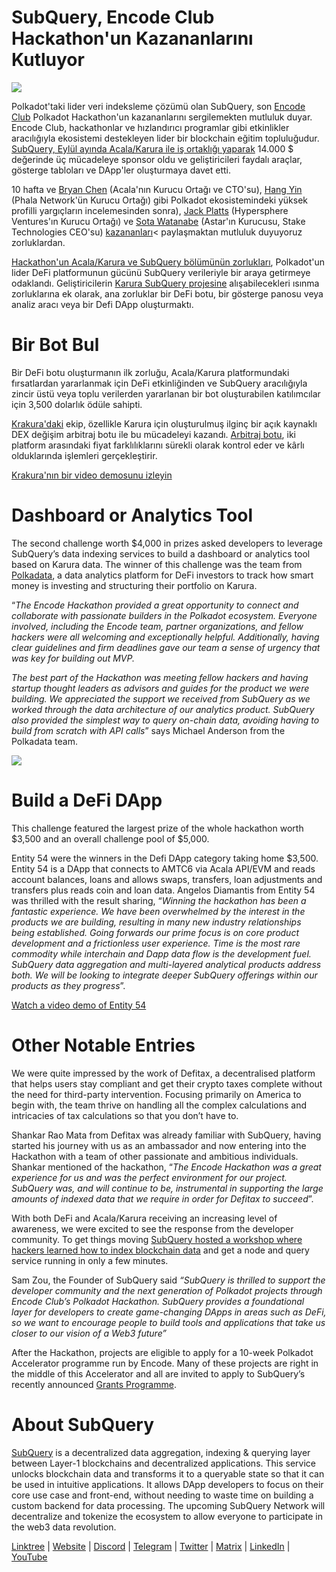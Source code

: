 # SubQuery, Encode Club Hackathon'un Kazananlarını Kutluyor

![](https://miro.medium.com/max/1400/1*KSv8qczywRPCEvWXeYiDNA.png)

Polkadot'taki lider veri indeksleme çözümü olan SubQuery, son [Encode Club](https://www.encode.club/) Polkadot Hackathon'un kazananlarını sergilemekten mutluluk duyar. Encode Club, hackathonlar ve hızlandırıcı programlar gibi etkinlikler aracılığıyla ekosistemi destekleyen lider bir blockchain eğitim topluluğudur.  [SubQuery, Eylül ayında Acala/Karura ile iş ortaklığı yaparak](https://subquery.medium.com/september-2021-recap-783b9b574b42) 14.000 $ değerinde üç mücadeleye sponsor oldu ve geliştiricileri faydalı araçlar, gösterge tabloları ve DApp'ler oluşturmaya davet etti.

10 hafta ve [Bryan Chen](https://twitter.com/XiliangChen) (Acala'nın Kurucu Ortağı ve CTO'su), [Hang Yin](https://twitter.com/bgmshana) (Phala Network'ün Kurucu Ortağı) gibi Polkadot ekosistemindeki yüksek profilli yargıçların incelemesinden sonra), [Jack Platts](https://twitter.com/jackbplatts) (Hypersphere Ventures'ın Kurucu Ortağı) ve [Sota Watanabe](https://twitter.com/WatanabeSota) (Astar'ın Kurucusu, Stake Technologies CEO'su) [kazananları](https://medium.com/encode-club/polkadot-hack-finale-prizewinners-and-summary-931627c64d9)< paylaşmaktan mutluluk duyuyoruz zorluklardan.

[Hackathon'un Acala/Karura ve SubQuery bölümünün zorlukları](https://medium.com/encode-club/polkadot-hack-challenges-7cfeba1a4c0e), Polkadot'un lider DeFi platformunun gücünü SubQuery verileriyle bir araya getirmeye odaklandı. Geliştiricilerin [Karura SubQuery projesine](https://explorer.subquery.network/subquery/AcalaNetwork/karura) alışabilecekleri ısınma zorluklarına ek olarak, ana zorluklar bir DeFi botu, bir gösterge panosu veya analiz aracı veya bir Defi DApp oluşturmaktı.

# Bir Bot Bul

Bir DeFi botu oluşturmanın ilk zorluğu, Acala/Karura platformundaki fırsatlardan yararlanmak için DeFi etkinliğinden ve SubQuery aracılığıyla zincir üstü veya toplu verilerden yararlanan bir bot oluşturabilen katılımcılar için 3,500 dolarlık ödüle sahipti.

[Krakura'daki](https://github.com/houtenbos/krakura-bot) ekip, özellikle Karura için oluşturulmuş ilginç bir açık kaynaklı DEX değişim arbitraj botu ile bu mücadeleyi kazandı.  [Arbitraj botu](https://github.com/houtenbos/krakura-bot), iki platform arasındaki fiyat farklılıklarını sürekli olarak kontrol eder ve kârlı olduklarında işlemleri gerçekleştirir.

[Krakura'nın bir video demosunu izleyin](https://youtu.be/G7TNTzMDijU)

# Dashboard or Analytics Tool

The second challenge worth $4,000 in prizes asked developers to leverage SubQuery’s data indexing services to build a dashboard or analytics tool based on Karura data. The winner of this challenge was the team from  [Polkadata](https://www.polkadata.xyz/), a data analytics platform for DeFi investors to track how smart money is investing and structuring their portfolio on Karura.

“_The Encode Hackathon provided a great opportunity to connect and collaborate with passionate builders in the Polkadot ecosystem. Everyone involved, including the Encode team, partner organizations, and fellow hackers were all welcoming and exceptionally helpful. Additionally, having clear guidelines and firm deadlines gave our team a sense of urgency that was key for building out MVP._

_The best part of the Hackathon was meeting fellow hackers and having startup thought leaders as advisors and guides for the product we were building. We appreciated the support we received from SubQuery as we worked through the data architecture of our analytics product. SubQuery also provided the simplest way to query on-chain data, avoiding having to build from scratch with API calls_” says Michael Anderson from the Polkadata team.

![](https://miro.medium.com/max/1400/0*o01LCEIOu-FyUOWx)

# Build a DeFi DApp

This challenge featured the largest prize of the whole hackathon worth $3,500 and an overall challenge pool of $5,000.

Entity 54 were the winners in the Defi DApp category taking home $3,500. Entity 54 is a DApp that connects to AMTC6 via Acala API/EVM and reads account balances, loans and allows swaps, transfers, loan adjustments and transfers plus reads coin and loan data. Angelos Diamantis from Entity 54 was thrilled with the result sharing, “_Winning the hackathon has been a fantastic experience. We have been overwhelmed by the interest in the products we are building, resulting in many new industry relationships being established. Going forwards our prime focus is on core product development and a frictionless user experience. Time is the most rare commodity while interchain and Dapp data flow is the development fuel. SubQuery data aggregation and multi-layered analytical products address both. We will be looking to integrate deeper SubQuery offerings within our products as they progress_”.

[Watch a video demo of Entity 54](https://youtu.be/fU1BRVOtx2o)

# Other Notable Entries

We were quite impressed by the work of Defitax, a decentralised platform that helps users stay compliant and get their crypto taxes complete without the need for third-party intervention. Focusing primarily on America to begin with, the team thrive on handling all the complex calculations and intricacies of tax calculations so that you don’t have to.

Shankar Rao Mata from Defitax was already familiar with SubQuery, having started his journey with us as an ambassador and now entering into the Hackathon with a team of other passionate and ambitious individuals. Shankar mentioned of the hackathon, “_The Encode Hackathon was a great experience for us and was the perfect environment for our project. SubQuery was, and will continue to be, instrumental in supporting the large amounts of indexed data that we require in order for Defitax to succeed_”.

With both DeFi and Acala/Karura receiving an increasing level of awareness, we were excited to see the response from the developer community. To get things moving  [SubQuery hosted a workshop where hackers learned how to index blockchain data](https://www.youtube.com/watch?v=QUtWC_LZM8Q)  and get a node and query service running in only a few minutes.

Sam Zou, the Founder of SubQuery said  _“SubQuery is thrilled to support the developer community and the next generation of Polkadot projects through Encode Club’s Polkadot Hackathon. SubQuery provides a foundational layer for developers to create game-changing DApps in areas such as DeFi, so we want to encourage people to build tools and applications that take us closer to our vision of a Web3 future”_

After the Hackathon, projects are eligible to apply for a 10-week Polkadot Accelerator programme run by Encode. Many of these projects are right in the middle of this Accelerator and all are invited to apply to SubQuery’s recently announced  [Grants Programme](https://subquery.network/grants).

# About SubQuery

[SubQuery](https://subquery.network/)  is a decentralized data aggregation, indexing & querying layer between Layer-1 blockchains and decentralized applications. This service unlocks blockchain data and transforms it to a queryable state so that it can be used in intuitive applications. It allows DApp developers to focus on their core use case and front-end, without needing to waste time on building a custom backend for data processing. The upcoming SubQuery Network will decentralize and tokenize the ecosystem to allow everyone to participate in the web3 data revolution.

[Linktree](https://linktr.ee/subquerynetwork)  |  [Website](https://subquery.network/)  |  [Discord](https://discord.com/invite/78zg8aBSMG)  |  [Telegram](https://t.me/subquerynetwork)  |  [Twitter](https://twitter.com/subquerynetwork)  |  [Matrix](https://matrix.to/#/#subquery:matrix.org)  |  [LinkedIn](https://www.linkedin.com/company/subquery)  |  [YouTube](https://www.youtube.com/channel/UCi1a6NUUjegcLHDFLr7CqLw)
